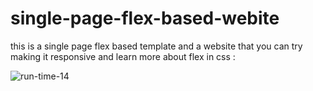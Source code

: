 # single-page-flex-based-webite
this is a single page flex based template and a website that you can try making it responsive and learn more about flex in css :

![run-time-14](https://github.com/Mahdi-Khorshidi-26/single-page-flex-based-webite/assets/150541211/7bdb97e2-b5c3-4c09-876e-01aba9d553c1)
